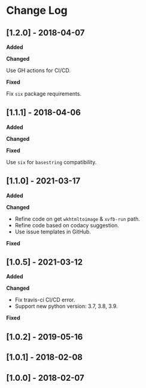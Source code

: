 # Change Log

## [1.2.0] - 2018-04-07

**Added**

**Changed**

Use GH actions for CI/CD.

**Fixed**

Fix `six` package requirements.

## [1.1.1] - 2018-04-06

**Added**

**Changed**

**Fixed**

Use `six` for `basestring` compatibility.

## [1.1.0] - 2021-03-17

**Added**

**Changed**

- Refine code on get `wkhtmltoimage` & `xvfb-run` path.
- Refine code based on codacy suggestion.
- Use issue templates in GitHub.

**Fixed**

## [1.0.5] - 2021-03-12

**Added**

**Changed**

- Fix travis-ci CI/CD error.
- Support new python version: 3.7, 3.8, 3.9.

**Fixed**

## [1.0.2] - 2019-05-16

## [1.0.1] - 2018-02-08

## [1.0.0] - 2018-02-07
